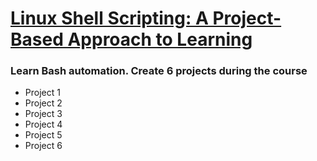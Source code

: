 # [Linux Shell Scripting: A Project-Based Approach to Learning](https://www.udemy.com/course/linux-shell-scripting-projects/)

### Learn Bash automation. Create 6 projects during the course

-  Project 1
-  Project 2
-  Project 3
-  Project 4
-  Project 5
-  Project 6
